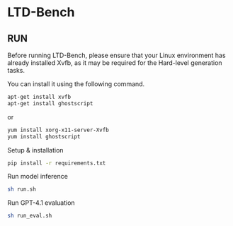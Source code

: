 # LTD-Bench

## RUN
Before running LTD-Bench, please ensure that your Linux environment has already installed Xvfb, as it may be required for the Hard-level generation tasks. 

You can install it using the following command.

```bash
apt-get install xvfb
apt-get install ghostscript
```

or

```bash
yum install xorg-x11-server-Xvfb
yum install ghostscript
```

Setup & installation

```bash
pip install -r requirements.txt
```

Run model inference

```bash
sh run.sh
```

Run GPT-4.1 evaluation

```bash
sh run_eval.sh
```
